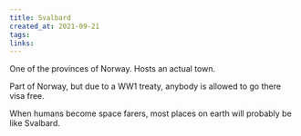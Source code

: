 ```yaml
---
title: Svalbard
created_at: 2021-09-21
tags:
links:
---
```


One of the provinces of Norway. Hosts an actual town.

Part of Norway, but due to a WW1 treaty, anybody is allowed to go there visa free.

When humans become space farers, most places on earth will probably be like Svalbard.